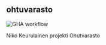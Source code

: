 ## ohtuvarasto

![GHA workflow](https://github.com/gwasagir/ohtuvarasto/workflows/CI/badge.svg)

Niko Keurulainen projekti Ohutvarasto